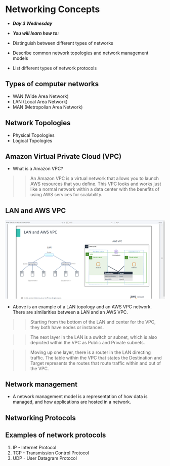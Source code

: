 # Networking Concepts
- ***Day 3 Wednesday***

- ***You will learn how to:***
- Distinguish between different types of networks
- Describe common network topologies and network management models
- List different types of network protocols

## Types of computer networks
- WAN (Wide Area Network)
- LAN (Local Area Network)
- MAN (Metropolian Area Network)

## Network Topologies
- Physical Topologies
- Logical Topologies

## Amazon Virtual Private Cloud (VPC)
- What is a Amazon VPC?

>> An Amazon VPC is a virtual network that allows you to launch AWS resources that you define. This VPC looks and works just like a normal network within a data center with the benefits of using AWS services for scalability.

## LAN and AWS VPC
![alt text](<Images/LAN vs AWS VPC.png>)

- Above is an example of a LAN topology and an AWS VPC network. There are similarities between a LAN and an AWS VPC.

>> Starting from the bottom of the LAN and center for the VPC, they both have nodes or instances.

>> The next layer in the LAN is a switch or subnet, which is also depicted within the VPC as Public and Private subnets.

>> Moving up one layer, there is a router in the LAN directing traffic. The table within the VPC that states the Destination and Target represents the routes that route traffic within and out of the VPC.

## Network management
- A network management model is a representation of how data is managed, and how applications are hosted in a network.

## Networking Protocols
## Examples of network protocols
1. IP - Internet Protocol
2. TCP - Transmission Control Protocol
3. UDP - User Datagram Protocol

